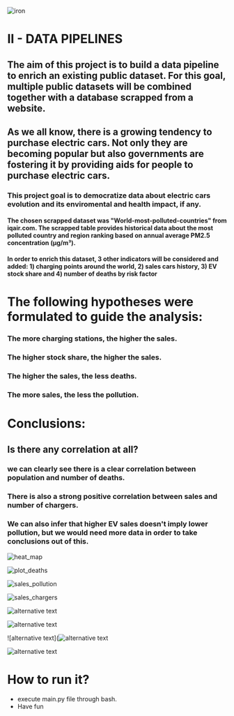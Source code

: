 ![iron](https://coursereport-s3-production.global.ssl.fastly.net/uploads/school/logo/84/original/logo-ironhack-blue.png)

# II - DATA PIPELINES

## The aim of this project is to build a data pipeline to enrich an existing public dataset. For this goal, multiple public datasets will be combined together with a database scrapped from a website.


## As we all know, there is a growing tendency to purchase electric cars. Not only they are becoming popular but also governments are fostering it by providing aids for people to purchase electric cars.

### This project goal is to democratize data about electric cars evolution and its enviromental and health impact, if any.


#### The chosen scrapped dataset was "World-most-polluted-countries" from iqair.com. The scrapped table provides historical data about the most polluted country and region ranking based on annual average PM2.5 concentration (μg/m³).

####  In order to enrich this dataset, 3 other indicators will be considered and added: 1) charging points around the world, 2) sales cars history, 3) EV stock share and 4) number of deaths by risk factor

# The following hypotheses were formulated to guide the analysis:

### The more charging stations, the higher the sales.
### The higher stock share, the higher the sales.
### The higher the sales, the less deaths.
### The more sales, the less the pollution.

# Conclusions:

## Is there any correlation at all?

### we can clearly see there is a clear correlation between population and number of deaths.
### There is also a strong positive correlation between sales and number of chargers.
### We can also infer that higher EV sales doesn't imply lower pollution, but we would need more data in order to take conclusions out of this.

![heat_map](https://user-images.githubusercontent.com/128624198/235621256-5bf58bff-98b3-46c4-87cb-c4ee90ddf62c.png)

![plot_deaths](https://user-images.githubusercontent.com/128624198/235621278-12ee06e5-565d-4004-9400-e448d01de332.png)

![sales_pollution](https://user-images.githubusercontent.com/128624198/235621197-caf483dc-4f4a-49de-85d6-ed0628615b09.png)

![sales_chargers](https://user-images.githubusercontent.com/128624198/235621299-79a6c22b-053c-4789-ac5e-d17726246d99.png)





![alternative text](/Users/miguelpalospou/Desktop/IRONHACK/Projects/Project-II-Scrappiing/images/heat_map.png)

![alternative text](/Users/miguelpalospou/Desktop/IRONHACK/Projects/Project-II-Scrappiing/images/plot_deaths.png)

![alternative text](![alternative text](/Users/miguelpalospou/Desktop/IRONHACK/Projects/Project-II-Scrappiing/images/plot_pollution.png)

![alternative text](/Users/miguelpalospou/Desktop/IRONHACK/Projects/Project-II-Scrappiing/images/sales_pollution.png)








# How to run it?
- execute main.py file through bash.
- Have fun
